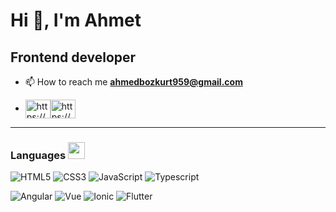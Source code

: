 # Hi 👋, I'm Ahmet
## Frontend developer

- 📫 How to reach me **ahmedbozkurt959@gmail.com**


 - <a href="https://www.linkedin.com/in/ahmetcan-bozkurt-500773181/" target="blank"><img align="center" src="https://raw.githubusercontent.com/rahuldkjain/github-profile-readme-generator/master/src/images/icons/Social/linked-in-alt.svg" alt="https://www.linkedin.com/in/ahmetcan-bozkurt-500773181/" height="30" width="40" /></a><a href="https://www.instagram.com/23.ahmedbzk/" target="blank"><img align="center" src="https://raw.githubusercontent.com/rahuldkjain/github-profile-readme-generator/master/src/images/icons/Social/instagram.svg" alt="https://www.instagram.com/23.ahmedbzk/" height="30" width="40" /></a>

  
  ---

<h3 align="left">Languages <img src = "https://media2.giphy.com/media/QssGEmpkyEOhBCb7e1/giphy.gif?cid=ecf05e47a0n3gi1bfqntqmob8g9aid1oyj2wr3ds3mg700bl&rid=giphy.gif" width = 27px/></h3>
  
![HTML5](https://img.shields.io/badge/html5-%23E34F26.svg?style=for-the-badge&logo=html5&logoColor=white)
![CSS3](https://img.shields.io/badge/css3-%231572B6.svg?style=for-the-badge&logo=css3&logoColor=white)
![JavaScript](https://img.shields.io/badge/javascript-%23323330.svg?style=for-the-badge&logo=javascript&logoColor=%23F7DF1E)
![Typescript](https://img.shields.io/badge/TypeScript-%23323330.svg?style=for-the-badge&logo=typescript&logoColor=white)

![Angular](https://img.shields.io/badge/angular-%2320232a.svg?style=for-the-badge&logo=angular&logoColor=%2361DAFB)
![Vue](https://img.shields.io/badge/angular-%2320232a.svg?style=for-the-badge&logo=vue&logoColor=blue)
![Ionic](https://img.shields.io/badge/ionic-yellow.svg?style=for-the-badge&logo=ionic&logoColor=blue)
![Flutter](https://img.shields.io/badge/flutter-007ACC.svg?style=for-the-badge&logo=flutter&logoColor=white)


  
  
